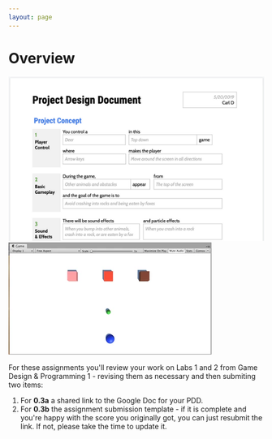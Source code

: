 ```yaml
---
layout: page
---
```


# Overview

<img class="overview-image" src="assets/images/lab-1-banner.png">
<br>
<img class="overview-image" src="assets/images/lab-2-banner.png">

For these assignments you'll review your work on Labs 1 and 2 from Game Design & Programming 1 - revising them as necessary and then submiting two items:

1. For **0.3a** a shared link to the Google Doc for your PDD.
1. For **0.3b** the assignment submission template - if it is complete and you're happy with the score you originally got, you can just resubmit the link. If not, please take the time to update it.

<!-- Pull in repostitory-scope variables from _data/page.yml -->
